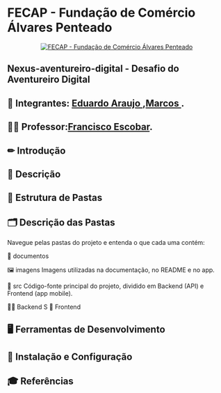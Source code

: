 
# FECAP - Fundação de Comércio Álvares Penteado

<p align="center">
<a href= "https://www.fecap.br/"><img src="https://encrypted-tbn0.gstatic.com/images?q=tbn:ANd9GcRhZPrRa89Kma0ZZogxm0pi-tCn_TLKeHGVxywp-LXAFGR3B1DPouAJYHgKZGV0XTEf4AE&usqp=CAU" alt="FECAP - Fundação de Comércio Álvares Penteado" border="0"></a>
</p>


##  Nexus-aventureiro-digital - Desafio do Aventureiro Digital

## 👥 Integrantes: <a href="https://www.linkedin.com/in/eduardo-araujo-33a1a2278/">Eduardo Araujo </a>,<a href="https://www.linkedin.com/in/marcos-nascimento-985775317/">Marcos </a>.


## 👨‍🏫 Professor:<a href="https://www.linkedin.com/in/francisco-escobar/">Francisco Escobar</a>.

## ✏ Introdução

  
## 🔎 Descrição



## 📂 Estrutura de Pastas 


## 🗂️ Descrição das Pastas
Navegue pelas pastas do projeto e entenda o que cada uma contém:

📁 documentos

🖼️ imagens
Imagens utilizadas na documentação, no README e no app.

🧠 src
Código-fonte principal do projeto, dividido em Backend (API) e Frontend (app mobile).

👩‍💻 Backend
S
🎨 Frontend



## 🖥️ Ferramentas de Desenvolvimento




## 🚀 Instalação e Configuração




## 🎓 Referências


